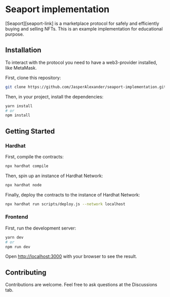 # Seaport implementation

[Seaport][seaport-link] is a marketplace protocol for safely and efficiently buying and selling NFTs. This is an example implementation for educational purpose.

## Installation

To interact with the protocol you need to have a web3-provider installed, like MetaMask.

First, clone this repository:

```bash
git clone https://github.com/JasperAlexander/seaport-implementation.git
```

Then, in your project, install the dependencies:

```bash
yarn install
# or
npm install
```

## Getting Started

### Hardhat

First, compile the contracts:

```bash
npx hardhat compile
```

Then, spin up an instance of Hardhat Network:

```bash
npx hardhat node
```

Finally, deploy the contracts to the instance of Hardhat Network:

```bash
npx hardhat run scripts/deploy.js --network localhost
```

### Frontend

First, run the development server:

```bash
yarn dev
# or
npm run dev
```

Open [http://localhost:3000](http://localhost:3000) with your browser to see the result.

## Contributing

Contributions are welcome. Feel free to ask questions at the Discussions tab.
